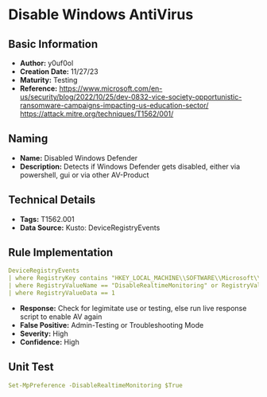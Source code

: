 # Disable Windows AntiVirus

## Basic Information

- **Author:** y0uf0ol
- **Creation Date:** 11/27/23
- **Maturity:** Testing
- **Reference:** https://www.microsoft.com/en-us/security/blog/2022/10/25/dev-0832-vice-society-opportunistic-ransomware-campaigns-impacting-us-education-sector/
https://attack.mitre.org/techniques/T1562/001/

## Naming

- **Name:** Disabled Windows Defender 
- **Description:** Detects if Windows Defender gets disabled, either via powershell, gui or via other AV-Product

## Technical Details

- **Tags:** T1562.001
- **Data Source:** Kusto: DeviceRegistryEvents

## Rule Implementation

```yaml
DeviceRegistryEvents
| where RegistryKey contains "HKEY_LOCAL_MACHINE\\SOFTWARE\\Microsoft\\Windows Defender"
| where RegistryValueName == "DisableRealtimeMonitoring" or RegistryValueName == "PassiveMode"
| where RegistryValueData == 1
```

- **Response:** Check for legimitate use or testing, else run live response script to enable AV again
- **False Positive:** Admin-Testing or Troubleshooting Mode
- **Severity:** High
- **Confidence:** High
 

 ## Unit Test

```yaml
Set-MpPreference -DisableRealtimeMonitoring $True
```
